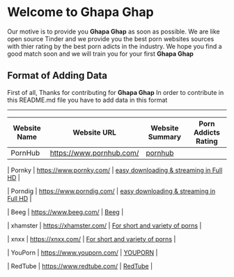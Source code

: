 # Welcome to Ghapa Ghap
Our motive is to provide you **Ghapa Ghap** as soon as possible.
We are like open source Tinder and we provide you the best porn websites sources with thier rating by the best porn adicts in the industry.
We hope you find a good match soon and we will train you for your first **Ghapa Ghap**

## Format of Adding Data

First of all, Thanks for contributing for **Ghapa Ghap** In order to contribute in this README.md file you have to add data in this format

-------------------------------------------------------------------
Website Name | Website URL | Website Summary | Porn Addicts Rating |
-------------|-------------|-----------------|---------------------|
| PornHub      | https://www.pornhub.com/ | [pornhub](./porn_websites/pornhub) |

| Pornky      | https://www.pornky.com/ | [easy downloading & streaming in Full HD](./porn_websites/pornky) |

| Porndig      | https://www.porndig.com/ | [easy downloading & streaming in Full HD](./porn_websites/porndig) |


| Beeg      | https://www.beeg.com/ | [Beeg](./porn_websites/beeg) |

| xhamster      | https://xhamster.com/ | [For short and variety of porns](./porn_websites/xhamster) |

| xnxx      | https://xnxx.com/ | [For short and variety of porns](./porn_websites/xnxx) |

| YouPorn     | https://www.youporn.com/ | [YOUPORN](./porn_websites/youporn) |

| RedTube      | https://www.redtube.com/ | [RedTube](./porn_websites/redtube) |



